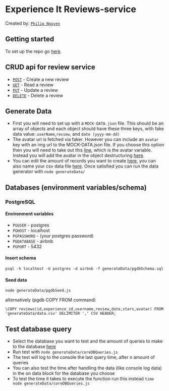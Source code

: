 # Experience It Reviews-service

Created by: [`Philip Nguyen`](https://www.linkedin.com/in/philip-nguyen-333963196/)

## Getting started

To set up the repo go [here](REVIEWS-SERVICE.md).

## CRUD api for review service

* [`POST`](server/app.js#L27-L35) - Create a new review
* [`GET`](server/app.js#L37-L45) - Read a review
* [`PUT`](server/app.js#L47-L55) - Update a review
* [`DELETE`](server/app.js#L57-L65) - Delete a review

## Generate Data

* First you will need to set up with a `MOCK-DATA.json` file. This should be an array of objects and each object should have these three keys, with fake data value: `userName`,`review`, and `date (yyyy-mm-dd)`
* The avatar url is fetched via faker. However you can include an `avatar` key with an img url to the MOCK-DATA.json file. If you choose this option then you will need to take out this [line](generateData/index.js#L27), which is the avatar variable. Instead you will add the avatar in the object destructuring [here](generateData/index.js#L24-L26).
* You can edit the amount of records you want to create [here](generateData/index.js#L13-L14), you can also name your csv data file [here](generateData/index.js#L8). Once satisfied you can run the data generator with `node generateData/`

## Databases (environment variables/schema)

### PostgreSQL

#### Environment variables

* `PGUSER` - postgres
* `PGHOST` - localhost
* `PGPASSWORD` - (your postgres password)
* `PGDATABASE` - airbnb
* `PGPORT` - 5432

#### Insert schema

`psql -h localhost -U postgres -d airbnb -f generateData/pgdbSchema.sql`

#### Seed data

`node generateData/pgdbSeed.js`

alternatively (pgdb COPY FROM command)

`\COPY reviews(id,experience_id,username,review,date,stars,avatar) FROM 'generateData/data.csv' DELIMITER ',' CSV HEADER;`

## Test database query

* Select the database you want to test and the amount of queries to make to the database [here](generateData/coreDBQueries.js#L8-L9)
* Run test with `node generateData/coreDBQueries.js`
* The test will log to the console the last query time, after n amount of queries
* You can also test the time after handling the data (like console log data) in the on data block for the database you choose
* To test the time it takes to execute the function run this instead `time node generateData/coreDBQueries.js`


